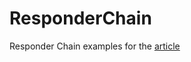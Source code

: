 # ResponderChain
Responder Chain examples for the [article](https://habr.com/ru/company/psb/blog/597759/)
